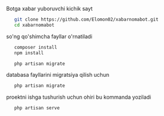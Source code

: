 Botga xabar yuboruvchi kichik sayt

```bash
   git clone https://github.com/Elomon02/xabarnomabot.git
   cd xabarnomabot
```
so'ng qo'shimcha fayllar o'rnatiladi
```bash
   composer install
   npm install
```
```bash
   php artisan migrate
```
databasa fayllarini migratsiya qilish uchun
```bash
   php artisan migrate
```
proektni ishga tushurish uchun ohiri bu kommanda yoziladi
```bash
   php artisan serve
```
